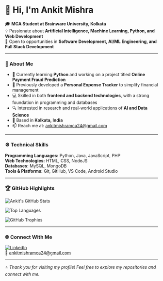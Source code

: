 # 👋 Hi, I'm Ankit Mishra

🎓 **MCA Student at Brainware University, Kolkata**  
💡 Passionate about **Artificial Intelligence, Machine Learning, Python, and Web Development**  
💼 Open to opportunities in **Software Development, AI/ML Engineering, and Full Stack Development**

---

### 🧠 About Me

- 🌱 Currently learning **Python** and working on a project titled **Online Payment Fraud Prediction**  
- 🧩 Previously developed a **Personal Expense Tracker** to simplify financial management  
- 💻 Skilled in both **frontend and backend technologies**, with a strong foundation in programming and databases  
- 🔍 Interested in research and real-world applications of **AI and Data Science**  
- 📍 Based in **Kolkata, India**  
- 📫 Reach me at: [ankitmishramca24@gmail.com](mailto:ankitmishramca24@gmail.com)

---

### ⚙️ Technical Skills

**Programming Languages:** Python, Java, JavaScript, PHP  
**Web Technologies:** HTML, CSS, NodeJS  
**Databases:** MySQL, MongoDB  
**Tools & Platforms:** Git, GitHub, VS Code, Android Studio  

---

### 🏆 GitHub Highlights

![Ankit's GitHub Stats](https://github-readme-stats.vercel.app/api?username=ankitmishra308&show_icons=true&theme=radical)

![Top Languages](https://github-readme-stats.vercel.app/api/top-langs/?username=ankitmishra308&layout=compact&theme=radical)

![GitHub Trophies](https://github-profile-trophy.vercel.app/?username=ankitmishra308&theme=radical&no-frame=true&margin-w=10)

---

### 🌐 Connect With Me

[![LinkedIn](https://img.shields.io/badge/LinkedIn-0077B5?style=for-the-badge&logo=linkedin&logoColor=white)](https://www.linkedin.com/in/ankit-mishra-637547388)  
📧 [ankitmishramca24@gmail.com](mailto:ankitmishramca24@gmail.com)

---

⭐️ *Thank you for visiting my profile! Feel free to explore my repositories and connect with me.*
